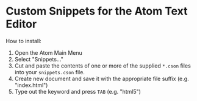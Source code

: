 # Custom Snippets for the Atom Text Editor

How to install:

1. Open the Atom Main Menu
2. Select "Snippets..."
3. Cut and paste the contents of one or more of the supplied `*.cson` files into your `snippets.cson` file.
4. Create new document and save it with the appropriate file suffix (e.g. "index.html")
5. Type out the keyword and press `TAB` (e.g. "html5")
